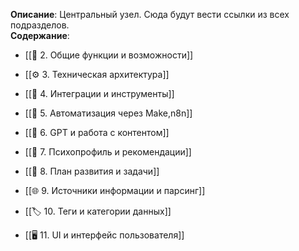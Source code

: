 **Описание**: Центральный узел. Сюда будут вести ссылки из всех подразделов.  
**Содержание**:


- [[🔧 2. Общие функции и возможности]]
    
- [[⚙️ 3. Техническая архитектура]]
    
- [[🔌 4. Интеграции и инструменты]]
    
- [[🔄 5. Автоматизация через Make,n8n]]
    
- [[🧠 6. GPT и работа с контентом]]
    
- [[👤 7. Психопрофиль и рекомендации]]
    
- [[📅 8. План развития и задачи]]
    
- [[🌐 9. Источники информации и парсинг]]
    
- [[🏷 10. Теги и категории данных]]
    
- [[🖥 11. UI и интерфейс пользователя]]